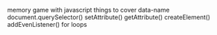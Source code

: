 memory game with javascript
things to cover
data-name
document.querySelector()
setAttribute()
getAttribute()
createElement()
addEvenListener()
for loops